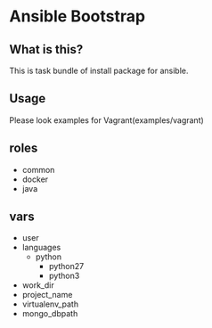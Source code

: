 # Ansible Bootstrap 

## What is this?

This is task bundle of install package for ansible.


## Usage

Please look examples for Vagrant(examples/vagrant)


## roles

- common
- docker
- java


## vars

- user
- languages
  - python
    - python27
    - python3
- work_dir
- project_name
- virtualenv_path
- mongo_dbpath
